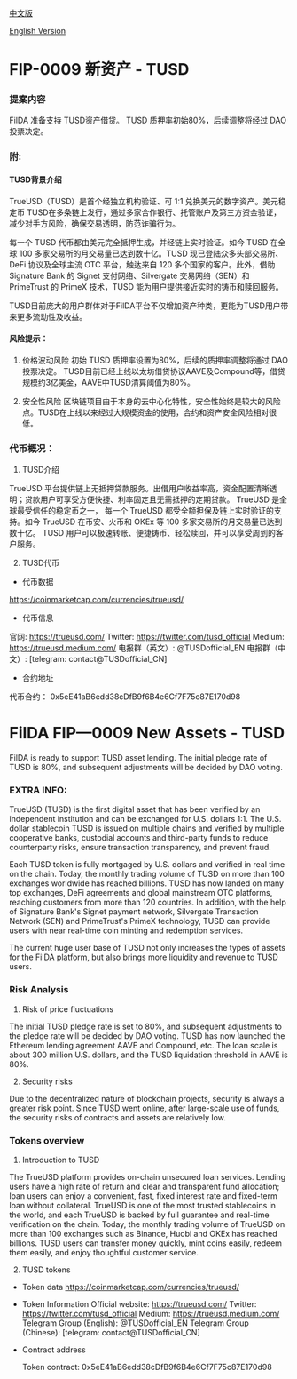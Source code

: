 
[中文版](#fip-0009-新资产---tusd)

[English Version](#filda-fip0009-new-assets---tusd)

# FIP-0009 新资产 - TUSD

### 提案内容

FilDA 准备支持 TUSD资产借贷。
TUSD 质押率初始80%，后续调整将经过 DAO 投票决定。



### 附:


#### TUSD背景介绍

TrueUSD（TUSD）是首个经独立机构验证、可 1:1 兑换美元的数字资产。美元稳定币 TUSD在多条链上发行，通过多家合作银行、托管账户及第三方资金验证，减少对手方风险，确保交易透明，防范诈骗行为。
 
每一个 TUSD 代币都由美元完全抵押生成，并经链上实时验证。如今 TUSD 在全球 100 多家交易所的月交易量已达到数十亿。TUSD 现已登陆众多头部交易所、DeFi 协议及全球主流 OTC 平台，触达来自 120 多个国家的客户。此外，借助 Signature Bank 的 Signet 支付网络、Silvergate 交易网络（SEN）和 PrimeTrust 的 PrimeX 技术，TUSD 能为用户提供接近实时的铸币和赎回服务。

TUSD目前庞大的用户群体对于FilDA平台不仅增加资产种类，更能为TUSD用户带来更多流动性及收益。

#### 风险提示：

1. 价格波动风险
初始 TUSD 质押率设置为80%，后续的质押率调整将通过 DAO 投票决定。
TUSD目前已经上线以太坊借贷协议AAVE及Compound等，借贷规模约3亿美金，AAVE中TUSD清算阈值为80%。

2. 安全性风险
区块链项目由于本身的去中心化特性，安全性始终是较大的风险点。TUSD在上线以来经过大规模资金的使用，合约和资产安全风险相对很低。


### 代币概况：

1. TUSD介绍


TrueUSD 平台提供链上无抵押贷款服务。出借用户收益率高，资金配置清晰透明；贷款用户可享受方便快捷、利率固定且无需抵押的定期贷款。
TrueUSD 是全球最受信任的稳定币之一， 每一个 TrueUSD 都受全额担保及链上实时验证的支持。如今 TrueUSD 在币安、火币和 OKEx 等 100 多家交易所的月交易量已达到数十亿。 TUSD 用户可以极速转账、便捷铸币、轻松赎回，并可以享受周到的客户服务。

2. TUSD代币


- 代币数据


https://coinmarketcap.com/currencies/trueusd/

- 代币信息

官网: https://trueusd.com/
Twitter: https://twitter.com/tusd_official
Medium: https://trueusd.medium.com/
电报群（英文）: @TUSDofficial_EN
电报群（中文）: [telegram: contact@TUSDofficial_CN]

- 合约地址

代币合约： 0x5eE41aB6edd38cDfB9f6B4e6Cf7F75c87E170d98




# FilDA FIP—0009 New Assets - TUSD

FilDA is ready to support TUSD asset lending.
The initial pledge rate of TUSD is 80%, and subsequent adjustments will be decided by DAO voting.

### EXTRA INFO:
TrueUSD (TUSD) is the first digital asset that has been verified by an independent institution and can be exchanged for U.S. dollars 1:1. The U.S. dollar stablecoin TUSD is issued on multiple chains and verified by multiple cooperative banks, custodial accounts and third-party funds to reduce counterparty risks, ensure transaction transparency, and prevent fraud.
 
Each TUSD token is fully mortgaged by U.S. dollars and verified in real time on the chain. Today, the monthly trading volume of TUSD on more than 100 exchanges worldwide has reached billions. TUSD has now landed on many top exchanges, DeFi agreements and global mainstream OTC platforms, reaching customers from more than 120 countries. In addition, with the help of Signature Bank's Signet payment network, Silvergate Transaction Network (SEN) and PrimeTrust's PrimeX technology, TUSD can provide users with near real-time coin minting and redemption services.

The current huge user base of TUSD not only increases the types of assets for the FilDA platform, but also brings more liquidity and revenue to TUSD users.

### Risk Analysis

1. Risk of price fluctuations

The initial TUSD pledge rate is set to 80%, and subsequent adjustments to the pledge rate will be decided by DAO voting.
TUSD has now launched the Ethereum lending agreement AAVE and Compound, etc. The loan scale is about 300 million U.S. dollars, and the TUSD liquidation threshold in AAVE is 80%.

2. Security risks

Due to the decentralized nature of blockchain projects, security is always a greater risk point. Since TUSD went online, after large-scale use of funds, the security risks of contracts and assets are relatively low.

### Tokens overview

1. Introduction to TUSD

The TrueUSD platform provides on-chain unsecured loan services. Lending users have a high rate of return and clear and transparent fund allocation; loan users can enjoy a convenient, fast, fixed interest rate and fixed-term loan without collateral.
TrueUSD is one of the most trusted stablecoins in the world, and each TrueUSD is backed by full guarantee and real-time verification on the chain. Today, the monthly trading volume of TrueUSD on more than 100 exchanges such as Binance, Huobi and OKEx has reached billions. TUSD users can transfer money quickly, mint coins easily, redeem them easily, and enjoy thoughtful customer service.

2. TUSD tokens

- Token data
  https://coinmarketcap.com/currencies/trueusd/

- Token Information
  Official website: https://trueusd.com/
  Twitter: https://twitter.com/tusd_official
  Medium: https://trueusd.medium.com/
  Telegram Group (English): @TUSDofficial_EN
  Telegram Group (Chinese): [telegram: contact@TUSDofficial_CN]

- Contract address

  Token contract: 0x5eE41aB6edd38cDfB9f6B4e6Cf7F75c87E170d98

